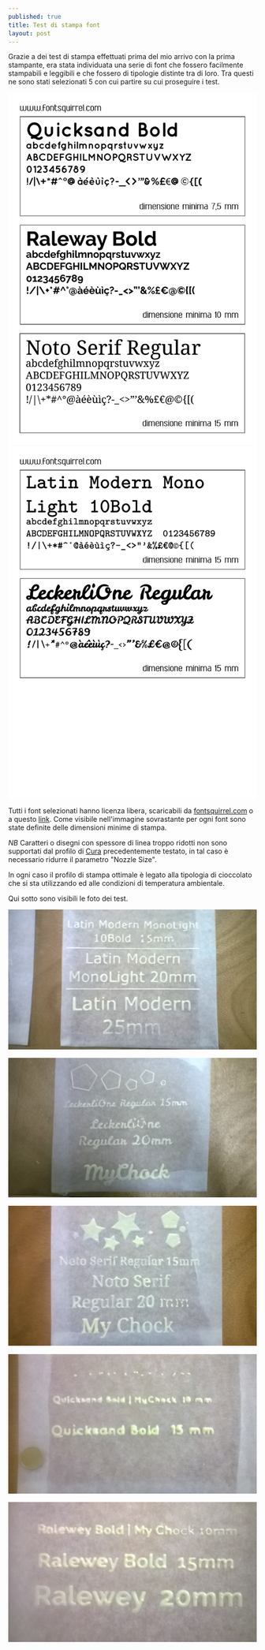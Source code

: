 ```yaml
---
published: true
title: Test di stampa font
layout: post
---
```

Grazie a dei test di stampa effettuati prima del mio arrivo con la prima stampante, era stata individuata una serie di font che fossero facilmente stampabili e leggibili e che fossero di tipologie distinte tra di loro. Tra questi ne sono stati selezionati 5 con cui partire su cui proseguire i test.  

![font1](https://raw.githubusercontent.com/Giuzzo/Giuzzo.github.io/master/link_img/14-01.jpg) ![font2](https://raw.githubusercontent.com/Giuzzo/Giuzzo.github.io/master/link_img/14-02.jpg)

Tutti i font selezionati hanno licenza libera, scaricabili da [fontsquirrel.com](http://www.fontsquirrel.com/) o a questo [link](https://github.com/Giuzzo/Giuzzo.github.io/tree/master/fonts_testati).
Come visibile nell'immagine sovrastante per ogni font sono state definite delle dimensioni minime di stampa.

*NB* Caratteri o disegni con spessore di linea troppo ridotti non sono supportati dal profilo di [Cura](https://github.com/Giuzzo/Giuzzo.github.io/tree/master/profili_cura) precedentemente testato, in tal caso è necessario ridurre il parametro "Nozzle Size".

In ogni caso il profilo di stampa ottimale è legato alla tipologia di cioccolato che si sta utilizzando ed alle condizioni di temperatura ambientale.

Qui sotto sono visibili le foto dei test.

![latin modern](https://raw.githubusercontent.com/Giuzzo/Giuzzo.github.io/master/link_img/16.jpg)

![leckerlie one](https://raw.githubusercontent.com/Giuzzo/Giuzzo.github.io/master/link_img/17.jpg)

![noto serif](https://raw.githubusercontent.com/Giuzzo/Giuzzo.github.io/master/link_img/18.jpg)

![quicksand bold](https://raw.githubusercontent.com/Giuzzo/Giuzzo.github.io/master/link_img/19.jpg)

![raleway bold](https://raw.githubusercontent.com/Giuzzo/Giuzzo.github.io/master/link_img/20.jpg)
